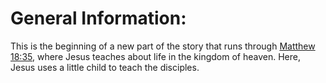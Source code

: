 # General Information:

This is the beginning of a new part of the story that runs through [Matthew 18:35](../18/35.md), where Jesus teaches about life in the kingdom of heaven. Here, Jesus uses a little child to teach the disciples.